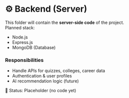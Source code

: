 # ⚙️ Backend (Server)

This folder will contain the **server-side code** of the project.  
Planned stack:
- Node.js
- Express.js
- MongoDB (Database)

### Responsibilities
- Handle APIs for quizzes, colleges, career data
- Authentication & user profiles
- AI recommendation logic (future)

📌 Status: Placeholder (no code yet)
